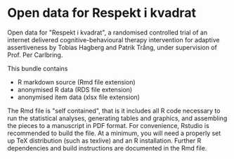 # Open data for Respekt i kvadrat 

Open data for "Respekt i kvadrat", a randomised controlled trial of an internet delivered cognitive-behavioural therapy intervention for adaptive assertiveness by Tobias Hagberg and Patrik Trång, under supervision of Prof. Per Carlbring.

This bundle contains
- R markdown source (Rmd file extension) 
- anonymised R data (RDS file extension)
- anonymised item data (xlsx file extension)

The Rmd file is "self contained", that is it includes all R code necessary to run the statistical analyses, generating tables and graphics, and assembling the pieces to a manuscript in PDF format. For convenience, Rstudio is recommended to build the file. At a minimum, you will need a properly set up TeX distribution (such as texlive) and an R installation. Further R dependencies and build instructions are documented in the Rmd file.
